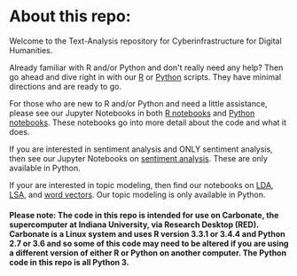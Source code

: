 # About this repo:
Welcome to the Text-Analysis repository for Cyberinfrastructure for Digital Humanities. 

Already familiar with R and/or Python and don't really need any help? Then go ahead and dive right in with our [R](https://github.com/cyberdh/Text-Analysis/tree/master/Intro/R/R_scripts) or [Python](https://github.com/cyberdh/Text-Analysis/tree/master/Intro/Python/Py_scripts) scripts. They have minimal directions and are ready to go.

For those who are new to R and/or Python and need a little assistance, please see our Jupyter Notebooks in both [R notebooks](https://github.com/cyberdh/Text-Analysis/tree/master/Intro/R/R_notebooks) and [Python notebooks](https://github.com/cyberdh/Text-Analysis/tree/master/Intro/Python/Py_notebooks). These notebooks go into more detail about the code and what it does.

If you are interested in sentiment analysis and ONLY sentiment analysis, then see our Jupyter Notebooks on [sentiment analysis](https://github.com/cyberdh/Text-Analysis/tree/master/VADERSentimentAnalysis). These are only available in Python.

If your are interested in topic modeling, then find our notebooks on [LDA](https://github.com/cyberdh/Text-Analysis/tree/master/TopicModeling/LDA), [LSA](https://github.com/cyberdh/Text-Analysis/tree/master/TopicModeling/LSA), and [word vectors](https://github.com/cyberdh/Text-Analysis/tree/master/TopicModeling/Word2Vec). Our topic modeling is only available in Python.

#### Please note: The code in this repo is intended for use on Carbonate, the supercomputer at Indiana University, via Research Desktop (RED). Carbonate is a Linux system and uses R version 3.3.1 or 3.4.4 and Python 2.7 or 3.6 and so some of this code may need to be altered if you are using a different version of either R or Python on another computer. The Python code in this repo is all Python 3.
